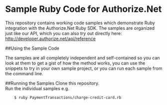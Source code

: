 # Sample Ruby Code for Authorize.Net
This repository contains working code samples which demonstrate Ruby integration with the Authorize.Net Ruby SDK.
The samples are organized just like our API, which you can also try out directly here: http://developer.authorize.net/api/reference


##Using the Sample Code

The samples are all completely independent and self-contained so you can look at them to get a gist of how the method works, you can use the snippets to try in your own sample project, or you can run each sample from the command line.

##Running the Samples
Clone this repository.  
Run the individual samples e.g.   
````
    $ ruby PaymentTransactions/charge-credit-card.rb 
````

